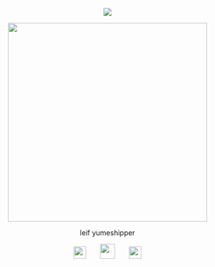 <p align= "center"> <img src= "https://komarev.com/ghpvc/?username=hhaileykin&label&color=red&label=werewolves" </p>


<p align= "center"> <img src= "https://64.media.tumblr.com/263fc6e5383e07b226a9ea6dec9fa2d6/a97ee1baeaa45d9f-8b/s1280x1920/d862fa0e93d2caad0206f6d476dd78fd47bfdf29.pnj"width="400"> </p>

  
  <p align="center"> leif yumeshipper </p> 

  
<p align="center"> <img src= "https://github.com/user-attachments/assets/6f9423eb-6657-4c2c-b23b-bb7b9168b1ef" width="25">  <img src= "https://github.com/user-attachments/assets/013b127b-b537-46db-b93e-3e3abcd4619c" width="30">  <img src= "https://github.com/user-attachments/assets/45c950ad-e466-4f6b-9051-f5f33cf7a730" width="25"> </p>
